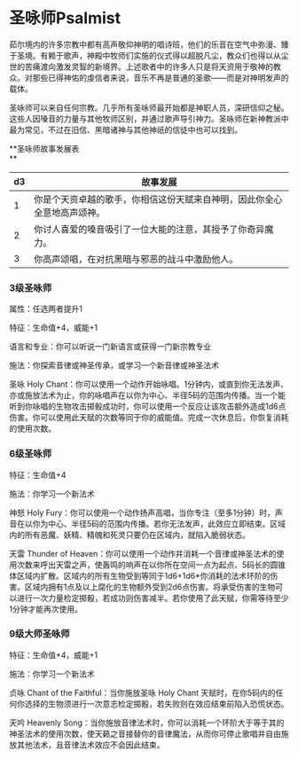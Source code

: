 # 圣咏师Psalmist 

茹尔境内的许多宗教中都有高声敬仰神明的唱诗班，他们的乐音在空气中弥漫、臻于圣境。有赖于歌声，神殿中牧师们实施的仪式得以超脱凡尘，教众们也得以从尘世的苦痛渡向激发灵智的新境界。上述歌者中的许多人只是将天资用于敬神的教众。对那些已得神佑的虔信者来说，音乐不再是普通的圣歌——而是对神明发声的载体。  

圣咏师可以来自任何宗教。几乎所有圣咏师最开始都是神职人员，深研信仰之秘。这些人因嗓音的力量与其他牧师区别，并通过歌声导引神力。圣咏师在新神教派中最为常见，不过在旧信、黑暗诸神与其他神祇的信徒中也可以找到。  

**圣咏师故事发展表  
**

<table>
<thead>
<tr class="header">
<th>d3</th>
<th>故事发展</th>
</tr>
</thead>
<tbody>
<tr class="odd">
<td>1</td>
<td>你是个天资卓越的歌手，你相信这份天赋来自神明，因此你全心全意地高声颂神。</td>
</tr>
<tr class="even">
<td>2</td>
<td>你讨人喜爱的嗓音吸引了一位大能的注意，其授予了你奇异魔力。</td>
</tr>
<tr class="odd">
<td>3</td>
<td>你高声颂唱，在对抗黑暗与邪恶的战斗中激励他人。</td>
</tr>
</tbody>
</table>

  

### 3级圣咏师 

属性：任选两者提升1  

特征：生命值+4，威能+1  

语言和专业：你可以听说一门新语言或获得一门新宗教专业  

施法：你探索音律或神圣传承，或学习一个新音律或神圣法术  

圣咏 Holy
Chant：你可以使用一个动作开始咏唱。1分钟内，或直到你无法发声、亦或施放法术为止，你的咏唱声在以你为中心、半径5码的范围内传播。当一个能听到你咏唱的生物攻击掷骰成功时，你可以使用一个反应让该攻击额外造成1d6点伤害。你可以使用此天赋的次数等同于你的威能值。完成一次休息后，你恢复消耗的使用次数。

### 6级圣咏师 

特征：生命值+4  

施法：你学习一个新法术  

神怒 Holy
Fury：你可以使用一个动作扬声高唱，当你专注（至多1分钟）时，声音在以你为中心、半径5码的范围内传播。若你无法发声，此效应立即结束。区域内的所有恶魔、妖精、精魄和死灵只要仍在区域内，就陷入脆弱状态。  

天雷 Thunder of
Heaven：你可以使用一个动作并消耗一个音律或神圣法术的使用次数来呼出天雷之声，使轰鸣的响声在以你所在空间一点为起点、5码长的圆锥体区域内扩散。区域内的所有生物受到等同于1d6+1d6\*你消耗的法术环阶的伤害。区域内拥有1点及以上腐化的生物额外受到2d6点伤害。将承受伤害的生物可以进行一次力量检定掷骰，若成功则伤害减半。若你使用了此天赋，你需等待至少1分钟才能再次使用。

### 9级大师圣咏师 

特征：生命值+4，威能+1  

施法：你学习一个新法术  

贞咏 Chant of the Faithful：当你施放圣咏 Holy Chant
天赋时，在你5码内的任何你选择的生物须进行一次意志检定掷骰，若失败则在效应结束前陷入恐慌状态。  

天吟 Heavenly
Song：当你施放音律法术时，你可以消耗一个环阶大于等于其的神圣法术的使用次数，使天籁之音接替你的音律魔法，从而你可停止歌唱并自由施放其他法术，且音律法术效应不会因此结束。
